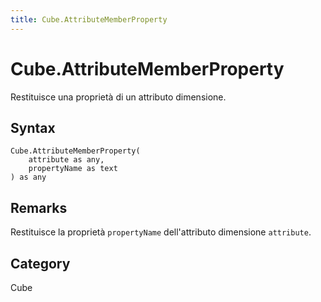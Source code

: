 ```yaml
---
title: Cube.AttributeMemberProperty
---
```


# Cube.AttributeMemberProperty


Restituisce una proprietà di un attributo dimensione.


## Syntax

```powerquery
Cube.AttributeMemberProperty(
    attribute as any,
    propertyName as text
) as any
```


## Remarks

Restituisce la proprietà <code>propertyName</code> dell'attributo dimensione <code>attribute</code>.



## Category
Cube
